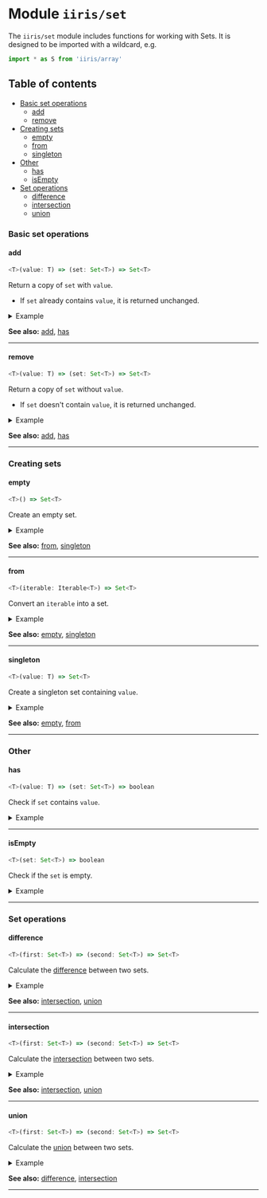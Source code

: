 # Module `iiris/set`

The `iiris/set` module includes functions for working with Sets.
It is designed to be imported with a wildcard, e.g.

```typescript
import * as S from 'iiris/array'
```

## Table of contents

- [Basic set operations](#basic-set-operations)
  - [add](#add)
  - [remove](#remove)
- [Creating sets](#creating-sets)
  - [empty](#empty)
  - [from](#from)
  - [singleton](#singleton)
- [Other](#other)
  - [has](#has)
  - [isEmpty](#isempty)
- [Set operations](#set-operations)
  - [difference](#difference)
  - [intersection](#intersection)
  - [union](#union)

### Basic set operations

#### add

<!-- prettier-ignore-start -->
```typescript
<T>(value: T) => (set: Set<T>) => Set<T>
```
<!-- prettier-ignore-end -->

Return a copy of `set` with `value`.

- If `set` already contains `value`, it is returned unchanged.

<details><summary>Example</summary>

```typescript
S.add(4, S.from([1, 2, 3]))
// => Set(4) { 1, 2, 3, 4 }
```

</details>

**See also:** [add](#add), [has](#has)

---

#### remove

<!-- prettier-ignore-start -->
```typescript
<T>(value: T) => (set: Set<T>) => Set<T>
```
<!-- prettier-ignore-end -->

Return a copy of `set` without `value`.

- If `set` doesn't contain `value`, it is returned unchanged.

<details><summary>Example</summary>

```typescript
S.remove(1, S.from([1, 2, 3]))
// => Set(2) { 2, 3 }
```

</details>

**See also:** [add](#add), [has](#has)

---

### Creating sets

#### empty

<!-- prettier-ignore-start -->
```typescript
<T>() => Set<T>
```
<!-- prettier-ignore-end -->

Create an empty set.

<details><summary>Example</summary>

```typescript
S.empty()
// => Set(0) {}
```

</details>

**See also:** [from](#from), [singleton](#singleton)

---

#### from

<!-- prettier-ignore-start -->
```typescript
<T>(iterable: Iterable<T>) => Set<T>
```
<!-- prettier-ignore-end -->

Convert an `iterable` into a set.

<details><summary>Example</summary>

```typescript
S.from([1, 2, 3])
// => Set(3) { 1, 2, 3 }
```

</details>

**See also:** [empty](#empty), [singleton](#singleton)

---

#### singleton

<!-- prettier-ignore-start -->
```typescript
<T>(value: T) => Set<T>
```
<!-- prettier-ignore-end -->

Create a singleton set containing `value`.

<details><summary>Example</summary>

```typescript
S.singleton(1)
// => Set(1) { 1 }
```

</details>

**See also:** [empty](#empty), [from](#from)

---

### Other

#### has

<!-- prettier-ignore-start -->
```typescript
<T>(value: T) => (set: Set<T>) => boolean
```
<!-- prettier-ignore-end -->

Check if `set` contains `value`.

<details><summary>Example</summary>

```typescript
S.has(1, S.from([1, 2, 3]))
// => true
```

</details>

---

#### isEmpty

<!-- prettier-ignore-start -->
```typescript
<T>(set: Set<T>) => boolean
```
<!-- prettier-ignore-end -->

Check if the `set` is empty.

<details><summary>Example</summary>

```typescript
S.isEmpty(S.empty())
// => true
```

</details>

---

### Set operations

#### difference

<!-- prettier-ignore-start -->
```typescript
<T>(first: Set<T>) => (second: Set<T>) => Set<T>
```
<!-- prettier-ignore-end -->

Calculate the
[difference](<https://en.wikipedia.org/wiki/Complement_(set_theory)#Relative_complement>)
between two sets.

<details><summary>Example</summary>

```typescript
S.difference(S.from([1, 2, 3]), S.from([2, 3, 4]))
// => Set(4) { 1 }
```

</details>

**See also:** [intersection](#intersection), [union](#union)

---

#### intersection

<!-- prettier-ignore-start -->
```typescript
<T>(first: Set<T>) => (second: Set<T>) => Set<T>
```
<!-- prettier-ignore-end -->

Calculate the
[intersection](<https://en.wikipedia.org/wiki/Intersection_(set_theory)>)
between two sets.

<details><summary>Example</summary>

```typescript
S.intersection(S.from([1, 2, 3]), S.from([2, 3, 4]))
// => Set(4) { 2, 3 }
```

</details>

**See also:** [intersection](#intersection), [union](#union)

---

#### union

<!-- prettier-ignore-start -->
```typescript
<T>(first: Set<T>) => (second: Set<T>) => Set<T>
```
<!-- prettier-ignore-end -->

Calculate the [union](<https://en.wikipedia.org/wiki/Union_(set_theory)>)
between two sets.

<details><summary>Example</summary>

```typescript
S.union(S.from([1, 2, 3]), S.from([2, 3, 4]))
// => Set(4) { 1, 2, 3, 4 }
```

</details>

**See also:** [difference](#difference), [intersection](#intersection)

---
